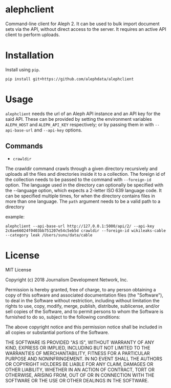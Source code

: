 alephclient
===========

Command-line client for Aleph 2. It can be used to bulk import document sets via
the API, without direct access to the server. It requires an active API client
to perform uploads.


Installation
============
Install using `pip`.

```
pip install git+https://github.com/alephdata/alephclient
```

Usage
=====

`alephclient` needs the url of an Aleph API instance and an API key for the said
API. These can be provided by setting the environment variables `ALEPH_HOST` and
`ALEPH_API_KEY` respectively; or by passing them in with `--api-base-url` and
`--api-key` options.

Commands
--------
- `crawldir`

The crawldir command crawls through a given directory recursively and uploads
all the files and directories inside it to a collection. The foreign id of the
collection needs to be passed to the command with `--foreign-id` option. The
language used in the directory can optionally be specified with the --language
option, which expects a 2-letter ISO 639 language code. It can be specified
multiple times, for when the directory contains files in more than one language.
The `path` argument needs to be a valid path to a directory

example:
```
alephclient --api-base-url http://127.0.0.1:5000/api/2/ --api-key 2c0ae66024f0403bb751207e54c5eb5d crawldir --foreign-id wikileaks-cable --category leak /Users/sunu/data/cable
```

License
=======

MIT License

Copyright (c) 2018 Journalism Development Network, Inc.

Permission is hereby granted, free of charge, to any person obtaining a copy
of this software and associated documentation files (the "Software"), to deal
in the Software without restriction, including without limitation the rights
to use, copy, modify, merge, publish, distribute, sublicense, and/or sell
copies of the Software, and to permit persons to whom the Software is
furnished to do so, subject to the following conditions:

The above copyright notice and this permission notice shall be included in all
copies or substantial portions of the Software.

THE SOFTWARE IS PROVIDED "AS IS", WITHOUT WARRANTY OF ANY KIND, EXPRESS OR
IMPLIED, INCLUDING BUT NOT LIMITED TO THE WARRANTIES OF MERCHANTABILITY,
FITNESS FOR A PARTICULAR PURPOSE AND NONINFRINGEMENT. IN NO EVENT SHALL THE
AUTHORS OR COPYRIGHT HOLDERS BE LIABLE FOR ANY CLAIM, DAMAGES OR OTHER
LIABILITY, WHETHER IN AN ACTION OF CONTRACT, TORT OR OTHERWISE, ARISING FROM,
OUT OF OR IN CONNECTION WITH THE SOFTWARE OR THE USE OR OTHER DEALINGS IN THE
SOFTWARE.
